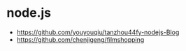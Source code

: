 # node.js
* https://github.com/youyouqiu/tanzhou44fy-nodejs-Blog
* https://github.com/chenjigeng/filmshopping
